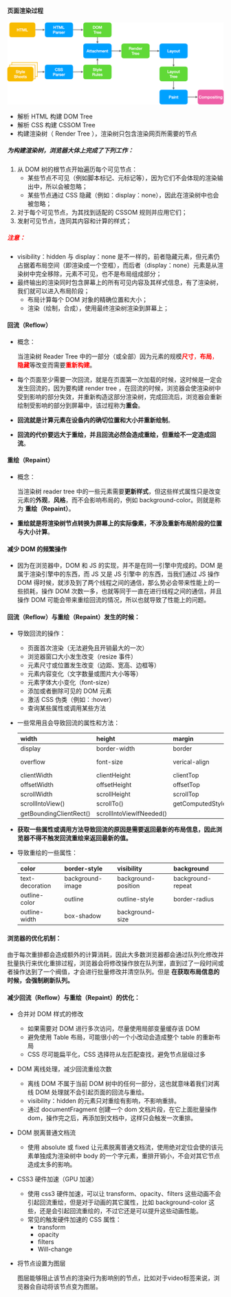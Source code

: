 #### 页面渲染过程

![页面渲染过程图](files/img/%E9%A1%B5%E9%9D%A2%E6%B8%B2%E6%9F%93%E8%BF%87%E7%A8%8B%E5%9B%BE.jpg)

- 解析 HTML 构建 DOM Tree
- 解析 CSS 构建 CSSOM Tree
- 构建渲染树（ Render Tree ），渲染树只包含渲染网页所需要的节点

##### 为构建渲染树，浏览器大体上完成了下列工作：

1. 从 DOM 树的根节点开始遍历每个可见节点：
   - 某些节点不可见（例如脚本标记、元标记等），因为它们不会体现的渲染输出中，所以会被忽略；
   - 某些节点通过 CSS 隐藏（例如：display：none），因此在渲染树中也会被忽略；
2. 对于每个可见节点，为其找到适配的 CSSOM 规则并应用它们；
3. 发射可见节点，连同其内容和计算的样式；

##### <font color=red>注意：</font>

- visibility：hidden 与 display：none 是不一样的，前者隐藏元素，但元素仍占据着布局空间（即渲染成一个空框），而后者（display：none）元素是从渲染树中完全移除，元素不可见，也不是布局组成部分；
- 最终输出的渲染同时包含屏幕上的所有可见内容及其样式信息，有了渲染树，我们就可以进入布局阶段；
  - 布局计算每个 DOM 对象的精确位置和大小；
  - 渲染（绘制，合成），使用最终渲染树渲染到屏幕上；

#### 回流（Reflow）

- 概念：

  当渲染树 Reader Tree 中的一部分（或全部）因为元素的规模<font color=red>**尺寸**，**布局**，**隐藏**</font>等改变而需要<font color=red>**重新构建**</font>。

- 每个页面至少需要一次回流，就是在页面第一次加载的时候，这时候是一定会发生回流的，因为要构建 render tree ，在回流的时候，浏览器会使渲染树中受到影响的部分失效，并重新构造这部分渲染树，完成回流后，浏览器会重新绘制受影响的部分到屏幕中，该过程称为**重会**。

- **回流就是计算元素在设备内的确切位置和大小并重新绘制**。

- **回流的代价要远大于重绘，并且回流必然会造成重绘，但重绘不一定造成回流**。

#### 重绘（Repaint）

- 概念：

  当渲染树 reader tree 中的一些元素需要**更新样式**，但这些样式属性只是改变元素的**外观**，**风格**，而不会影响布局的，例如 background-color。则就是称为 **重绘（Repaint）**。

- **重绘就是将渲染树节点转换为屏幕上的实际像素，不涉及重新布局阶段的位置与大小计算**。

#### 减少 DOM 的频繁操作

- 因为在浏览器中，DOM 和 JS 的实现，并不是在同一引擎中完成的。DOM 是属于渲染引擎中的东西，而 JS 又是 JS 引擎中 的东西，当我们通过 JS 操作 DOM 得时候，就涉及到了两个线程之间的通信，那么势必会带来性能上的一些损耗，操作 DOM 次数一多，也就等同于一直在进行线程之间的通信，并且操作 DOM 可能会带来重绘回流的情况，所以也就导致了性能上的问题。

#### 回流（Reflow）与重绘（Repaint）发生的时候：

- 导致回流的操作：

  -  页面首次渲染（无法避免且开销最大的一次）
  - 浏览器窗口大小发生改变（resize 事件）
  - 元素尺寸或位置发生改变（边距、宽高、边框等）
  - 元素内容变化（文字数量或图片大小等等）
  - 元素字体大小变化（font-size）
  - 添加或者删除可见的 DOM 元素
  - 激活 CSS 伪类（例如：:hover）
  - 查询某些属性或调用某些方法

- 一些常用且会导致回流的属性和方法：

  | width                   | height                   | margin             | padding    |
  | ----------------------- | ------------------------ | ------------------ | ---------- |
  | display                 | border-width             | border             | position   |
  | overflow                | font-size                | verical-align      | min-height |
  | clientWidth             | clientHeight             | clientTop          | clientLeft |
  | offsetWidth             | offsetHeight             | offsetTop          | offsetLeft |
  | scrollWidth             | scrollHeight             | scrollTop          | scrollLeft |
  | scrollIntoView()        | scrollTo()               | getComputedStyle() |            |
  | getBoundingClientRect() | scrollIntoViewIfNeeded() |                    |            |

- **获取一些属性或调用方法导致回流的原因是需要返回最新的布局信息，因此浏览器不得不触发回流重绘来返回最新的值。**

- 导致重绘的一些属性：

  | color           | border-style     | visibility           | background        |
  | --------------- | ---------------- | -------------------- | ----------------- |
  | text-decoration | background-image | background- position | background-repeat |
  | outline- color  | outline          | outline-style        | border-radius     |
  | outline-width   | box-shadow       | background- size     |                   |

#### 浏览器的优化机制：

由于每次重排都会造成额外的计算消耗，因此大多数浏览器都会通过队列化修改并批量执行来优化重排过程，浏览器会将修改操作放在队列里，直到过了一段时间或者操作达到了一个阀值，才会进行批量修改并清空队列。但是 **在获取布局信息的时候，会强制刷新队列。**

#### 减少回流（Reflow）与重绘（Repaint）的优化：

- 合并对 DOM 样式的修改

  - 如果需要对 DOM 进行多次访问，尽量使用局部变量缓存该 DOM
  - 避免使用 Table 布局，可能很小的一个小改动会造成整个 table 的重新布局
  - CSS 尽可能扁平化，CSS 选择符从左匹配查找，避免节点层级过多

- DOM 离线处理，减少回流重绘次数

  - 离线 DOM 不属于当前 DOM 树中的任何一部分，这也就意味着我们对离线 DOM 处理就不会引起页面的回流与重绘。
  - visibility：hidden 的元素只对重绘有影响，不影响重排。
  - 通过 documentFragment 创建一个 dom 文档片段，在它上面批量操作 dom，操作完之后，再添加到文档中，这样只会触发一次重排。

- DOM 脱离普通文档流

  - 使用 absolute 或 fixed 让元素脱离普通文档流，使用绝对定位会使的该元素单独成为渲染树中 body 的一个字元素，重排开销小，不会对其它节点造成太多的影响。

- CSS3 硬件加速（GPU 加速）

  - 使用 css3 硬件加速，可以让 transform、opacity、filters 这些动画不会引起回流重绘，但是对于动画的其它属性，比如 background-color 这些，还是会引起回流重绘的，不过它还是可以提升这些动画性能。
  - 常见的触发硬件加速的 CSS 属性：
    - transform
    - opacity
    - filters
    - Will-change

- 将节点设置为图层

  图层能够阻止该节点的渲染行为影响别的节点，比如对于video标签来说，浏览器会自动将该节点变为图层。